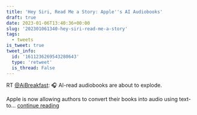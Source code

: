 ```yaml
---
title: 'Hey Siri, Read Me a Story: Apple''s AI Audiobooks'
draft: true
date: 2023-01-06T13:40:36+00:00
slug: '202301061340-hey-siri-read-me-a-story'
tags:
  - tweets
is_tweet: true
tweet_info:
  id: '1611236269543280643'
  type: 'retweet'
  is_thread: False
---
```




RT [@AiBreakfast](https://x.com/AiBreakfast): 🎧 AI-read audiobooks are about to explode. 

Apple is now allowing authors to convert their books into audio using text-to… [continue reading](https://x.com/sytelus/status/1611236269543280643)

